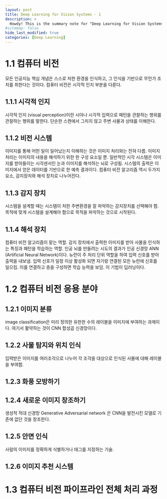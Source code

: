 ```yaml
---
layout: post
title: Deep Learning for Vision Systems - 1
description: >
  Howdy! This is the summary note for "Deep Learning for Vision Systems"
#sitemap: false
hide_last_modified: true
categories: [Deep Learning]
---
```


# 1.1 컴퓨터 비전
모든 인공지능 핵심 개념은 스스로 처한 환경을 인식하고, 그 인식을 기반으로 무언가 조치를 취한다는 것이다. 컴퓨터 비전은 시각적 인지 부분을 다룬다. 

## 1.1.1 시각적 인지
시각적 인지 (visual perception)이란 시야나 시각적 입력으로 패턴을 관찰하는 행위를 관찰하는 행위를 말한다. 단순한 스캔에서 그치지 않고 주변 사물과 상태를 이해한다.

## 1.1.2 비전 시스템
이미지를 통해 어떤 일이 일어났는지 이해하는 것은 이미지 처리와는 전혀 다름. 이미지 처리는 이미지의 내용을 해석하기 위한 한 구성 요소일 뿐. 일반적인 시각 시스템은 이미지를 받아들이는 시각센서인 눈과 이미지를 해석하는 뇌로 구성됨. 시스템의 출력은 이미지에서 얻은 데이터를 기반으로 한 예측 결과이다. 컴퓨터 비전 알고리즘 역시 두가지 요소, 감지장치와 해석 장치로 나누어진다. 

## 1.1.3 감지 장치
시스템을 설계할 때는 시스템이 처한 주변환경을 잘 파악하는 감지장치를 선택해야 함. 목적에 맞게 시스템을 설계해야 함으로 목적을 파악하는 것으로 시작된다. 

## 1.1.4 해석 장치
컴퓨터 비전 알고리즘이 맡는 역할. 감지 장치에서 출력한 이미지를 받아 사물을 인식하는 특징과 패턴을 학습하는 역할. 인공 뇌를 만들려는 시도의 결과가 인공 신경망 ANN (Artificial Neural Network)이다. 뉴런이 주 처리 단위 역할을 하여 입력 신호를 받아 출력을 내보냄. 입력 신호가 일정 이상 활성화 되면 자기랑 연결된 모든 뉴런에 신호를 일으킴. 이를 연결하고 층을 구성하면 학습 능력을 보임. 이 기법이 딥러닝이다. 


# 1.2 컴퓨터 비전 응용 분야
## 1.2.1 이미지 분류
image classification은 미리 정의한 유한한 수의 레이블을 이미지에 부여하는 과제이다. 여기서 활약하는 것이 CNN 합성곱 신경망이다. 

## 1.2.2 사물 탐지와 위치 인식
입력받은 이미지를 여러조각으로 나누어 각 조각을 대상으로 인식된 사물에 대해 레이블을 부여함.

## 1.2.3 화풍 모방하기
## 1.2.4 새로운 이미지 창조하기
생성적 적대 신경망 Generative Adversarial network 은 CNN을 발전시킨 모델로 기존에 없던 것을 창조한다. 
## 1.2.5 안면 인식
사람의 이미지를 정확하게 식별하거나 태그를 지정하는 기술.
## 1.2.6 이미지 추천 시스템

# 1.3 컴퓨터 비전 파이프라인 전체 처리 과정
